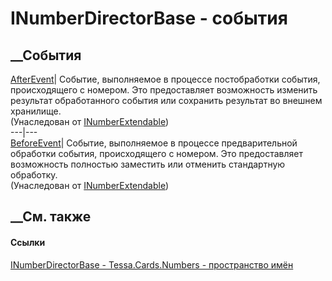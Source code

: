# INumberDirectorBase - события
##  __События
[AfterEvent](E_Tessa_Cards_Numbers_INumberExtendable_AfterEvent.htm)|
Событие, выполняемое в процессе постобработки события, происходящего с
номером. Это предоставляет возможность изменить результат обработанного
события или сохранить результат во внешнем хранилище.  
(Унаследован от
[INumberExtendable](T_Tessa_Cards_Numbers_INumberExtendable.htm))  
---|---  
[BeforeEvent](E_Tessa_Cards_Numbers_INumberExtendable_BeforeEvent.htm)|
Событие, выполняемое в процессе предварительной обработки события,
происходящего с номером. Это предоставляет возможность полностью заместить или
отменить стандартную обработку.  
(Унаследован от
[INumberExtendable](T_Tessa_Cards_Numbers_INumberExtendable.htm))  
##  __См. также
#### Ссылки
[INumberDirectorBase - ](T_Tessa_Cards_Numbers_INumberDirectorBase.htm)
[Tessa.Cards.Numbers - пространство имён](N_Tessa_Cards_Numbers.htm)
